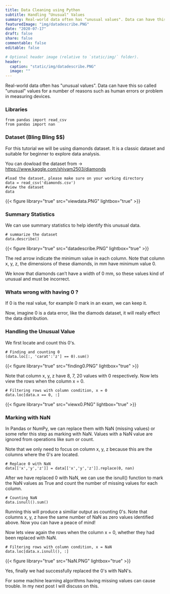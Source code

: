 ```yaml
---
title: Data Cleaning using Python
subtitle: Handling "Unusual" Values
summary: Real-world data often has "unusual values". Data can have this so called "unusual" values for a number of reasons such as human errors or problem in measuring devices.
featuredImage: "img/datadescribe.PNG"
date: "2020-07-17"
draft: false
share: false
commentable: false
editable: false

# Optional header image (relative to `static/img/` folder).
header:
  caption: "static/img/datadescribe.PNG"
  image: ""
---
```


Real-world data often has "unusual values". Data can have this so called "unusual" values for a number of reasons such as human errors or problem in measuring devices.

### Libraries
```{python}
from pandas import read_csv
from pandas import nan
```

### Dataset (Bling Bling $$)
For this tutorial we will be using diamonds dataset. It is a classic dataset and suitable for beginner to explore data analysis.

You can dowload the dataset from -> <https://www.kaggle.com/shivam2503/diamonds>

```{python}
#load the dataset, please make sure on your working directory
data = read_csv('diamonds.csv')
#view the dataset
data
```
{{< figure library="true" src="viewdata.PNG" lightbox="true" >}}

### Summary Statistics
We can use summary statistics to help identify this unusual data.

```{python}
# summarize the dataset
data.describe()
```
{{< figure library="true" src="datadescribe.PNG" lightbox="true" >}}

The red arrow indicate the minimum value in each column. Note that column x, y, z, the dimensions of these diamonds, in mm have minimum value 0. 

We know that diamonds can’t have a width of 0 mm, so these values kind of unusual and must be incorrect.


### Whats wrong with having 0 ?

If 0 is the real value, for example 0 mark in an exam, we can keep it.

Now, imagine 0 is a data error, like the diamods dataset, it will really effect the data distribution.


### Handling the Unusual Value
We first locate and count this 0's.

```{python}
# Finding and counting 0
(data.loc[:, 'carat':'z'] == 0).sum()
```
{{< figure library="true" src="finding0.PNG" lightbox="true" >}}

Note that column x, y, z have 8, 7, 20 values with 0 respectively. Now lets view the rows when the column x = 0.
```{python}
# Filtering rows with column condition, x = 0
data.loc[data.x == 0, :]
```
{{< figure library="true" src="viewx0.PNG" lightbox="true" >}}

### Marking with NaN
In Pandas or NumPy, we can replace them with NaN (missing values) or some refer this step as marking with NaN. Values with a NaN value are ignored from operations like sum or count.

Note that we only need to focus on column x, y, z because this are the columns where the 0's are located.

```{python}
# Replace 0 with NaN
data[['x','y','z']] = data[['x','y','z']].replace(0, nan)
```

After we have replaced 0 with NaN, we can use the isnull() function to mark the NaN values as True and count the number of missing values for each column.

```{python}
# Counting NaN
data.isnull().sum()
```
Running this will produce a similiar output as counting 0's. Note that columns x, y, z have the same number of NaN as zero values identified above. Now you can have a peace of mind!

Now lets view again the rows when the column x = 0, whether they had been replaced with NaN.
```{python}
# Filtering rows with column condition, x = NaN
data.loc[data.x.isnull(), :]
```
{{< figure library="true" src="NaN.PNG" lightbox="true" >}}

Yes, finally we had successfully replaced the 0's with NaN's. 

For some machine learning algorithms having missing values can cause trouble. In my next post I will discuss on this.